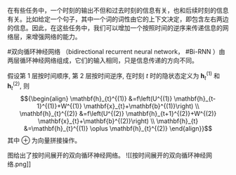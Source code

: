在有些任务中，一个时刻的输出不但和过去时刻的信息有关，也和后续时刻的信息有关。比如给定一个句子，其中一个词的词性由它的上下文决定，即包含左右两边的信息。因此，在这些任务中，我们可以增加一个按照时间的逆序来传递信息的网络层，来增强网络的能力。

#双向循环神经网络 （bidirectional recurrent neural network， #Bi-RNN ）由两层循环神经网络组成，它们的输入相同，只是信息传递的方向不同。

假设第 1 层按时间顺序, 第 2 层按时间逆序, 在时刻 ${t}$ 时的隐状态定义为 ${\mathbf{h}_{t}^{(1)}}$ 和 ${\mathbf{h}_{t}^{(2)}}$, 则 
$${\begin{align} \mathbf{h}_{t}^{(1)} &=f\left(U^{(1)} \mathbf{h}_{t-1}^{(1)}+W^{(1)} \mathbf{x}_{t}+\mathbf{b}^{(1)}\right) \\ \mathbf{h}_{t}^{(2)} &=f\left(U^{(2)} \mathbf{h}_{t+1}^{(2)}+W^{(2)} \mathbf{x}_{t}+\mathbf{b}^{(2)}\right) \\ \mathbf{h}_{t} &=\mathbf{h}_{t}^{(1)} \oplus \mathbf{h}_{t}^{(2)} \end{align}}$$ 其中 ${\oplus}$ 为向量拼接操作。

图给出了按时间展开的双向循环神经网络。
![[按时间展开的双向循环神经网络.png]]